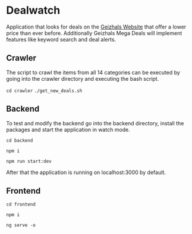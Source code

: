 # Dealwatch

Application that looks for deals on the [Geizhals Website](https://geizhals.de/) that offer a lower price than ever before. Additionally Geizhals Mega Deals will implement features like keyword search and deal alerts.

## Crawler

The script to crawl the items from all 14 categories can be executed by going into the crawler directory
and executing the bash script.

`cd crawler`
`./get_new_deals.sh`

## Backend

To test and modify the backend go into the backend directory, install the packages and start the application in watch mode.

`cd backend`

`npm i`

`npm run start:dev`

After that the application is running on localhost:3000 by default.

## Frontend

`cd frontend`

`npm i`

`ng serve -o`
